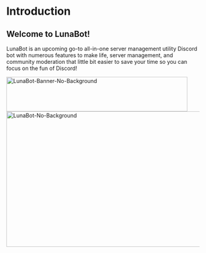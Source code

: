 # Introduction

## Welcome to LunaBot!

LunaBot is an upcoming go-to all-in-one server management utility Discord bot with numerous features to make life, server management, and community moderation that little bit easier to save your time so you can focus on the fun of Discord!

<img width="472" height="90" alt="LunaBot-Banner-No-Background" src="https://github.com/user-attachments/assets/71c63607-6d29-4508-9c44-7afcf36f498e" />
<img width="638" height="353" alt="LunaBot-No-Background" src="https://github.com/user-attachments/assets/4afc33ec-7efa-4616-a258-37758d5a0556" />

